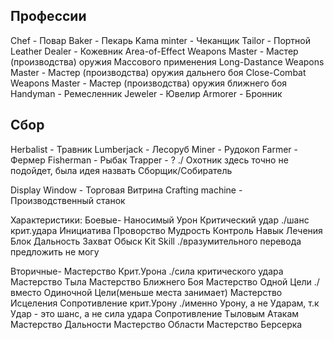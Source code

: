 ## Профессии
Chef - Повар
Baker - Пекарь
Kama minter - Чеканщик
Tailor - Портной
Leather Dealer - Кожевник
Area-of-Effect Weapons Master - Мастер (производства) оружия Массового применения
Long-Dastance Weapons Master - Мастер (производства) оружия дальнего боя
Close-Combat Weapons Master - Мастер (производства) оружия ближнего боя
Handyman - Ремесленник
Jeweler - Ювелир
Armorer - Бронник

## Сбор
Herbalist - Травник
Lumberjack - Лесоруб
Miner - Рудокоп
Farmer - Фермер
Fisherman - Рыбак
Trapper - ?		./ Охотник здесь точно не подойдет, была идея назвать Сборщик/Собиратель

Display Window - Торговая Витрина
Crafting machine - Производственный станок

Характеристики:
Боевые-
Наносимый Урон
Критический удар 	./шанс крит.удара
Инициатива
Проворство
Мудрость
Контроль
Навык Лечения
Блок
Дальность
Захват
Обыск
Kit Skill 	./вразумительного перевода предложить не могу

Вторичные-
Мастерство Крит.Урона 	./сила критического удара
Мастерство Тыла
Мастерство Ближнего Боя
Мастерство Одной Цели 	./ вместо Одиночной Цели(меньше места занимает)
Мастерство Исцеления
Сопротивление крит.Урону 	./именно Урону, а не Ударам, т.к Удар - это шанс, а не сила удара
Сопротивление Тыловым Атакам 
Мастерство Дальности
Мастерство Области
Мастерство Берсерка
